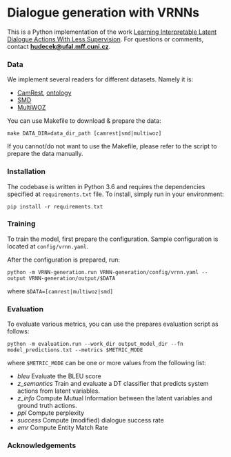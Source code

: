 # Dialogue generation with VRNNs
This is a Python implementation of the work [Learning Interpretable Latent Dialogue Actions With Less Supervision](https://arxiv.org/abs/2209.11128).
For questions or comments, contact **hudecek@ufal.mff.cuni.cz**.

### Data
We implement several readers for different datasets. Namely it is:
 - [CamRest](https://github.com/shawnwun/NNDIAL/tree/master/data), [ontology](https://github.com/shawnwun/NNDIAL/tree/master/resource)
 - [SMD](http://nlp.stanford.edu/projects/kvret/kvret_dataset_public.zip)
 - [MultiWOZ](https://www.repository.cam.ac.uk/handle/1810/294507)

You can use Makefile to download & prepare the data:
```commandline
make DATA_DIR=data_dir_path [camrest|smd|multiwoz]
``` 
If you cannot/do not want to use the Makefile, please refer to the script to prepare the data manually.

### Installation
The codebase is written in Python 3.6 and requires the dependencies specified at `requirements.txt` file.
To install, simply run in your environment:
```
pip install -r requirements.txt
```

### Training
To train the model, first prepare the configuration.
Sample configuration is located at `config/vrnn.yaml`.

After the configuration is prepared, run:
```
python -m VRNN-generation.run VRNN-generation/config/vrnn.yaml --output VRNN-generation/output/$DATA
```
where `$DATA=[camrest|multiwoz|smd]` 

### Evaluation
To evaluate various metrics, you can use the prepares evaluation script as follows:
```
python -m evaluation.run --work_dir output_model_dir --fn model_predictions.txt --metrics $METRIC_MODE
```
where `$METRIC_MODE` can be one or more values from the following list:
 - *bleu* Evaluate the BLEU score
 - *z_semantics* Train and evaluate a DT classifier that predicts system actions from latent variables.
 - *z_info* Compute Mutual Information between the latent variables and ground truth actions.
 - *ppl* Compute perplexity
 - *success* Compute (modified) dialogue success rate
 - *emr* Compute Entity Match Rate

### Acknowledgements
